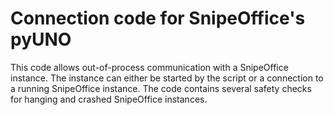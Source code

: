 # Connection code for SnipeOffice's pyUNO

This code allows out-of-process communication with a SnipeOffice instance. The instance can either be started by the script or a connection to a running SnipeOffice instance. The code contains several safety checks for hanging and crashed SnipeOffice instances.
